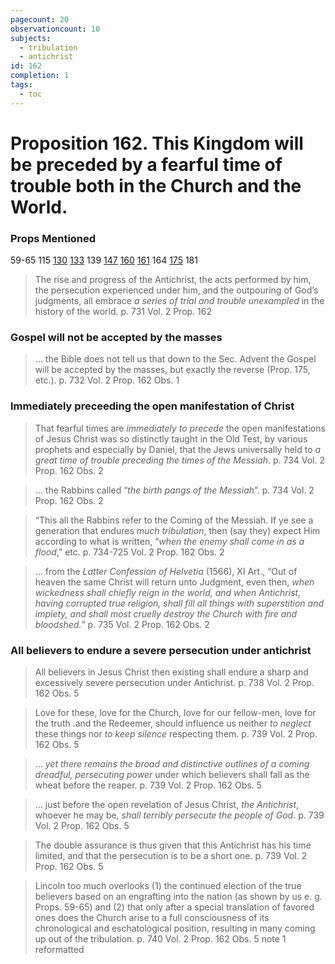 ```yaml
---
pagecount: 20
observationcount: 10
subjects:
  - tribulation
  - antichrist
id: 162
completion: 1
tags:
  - toc
---
```

# Proposition 162. This Kingdom will be preceded by a fearful time of trouble both in the Church and the World.
### Props Mentioned
59-65 115 [130](Proposition%20130.%20The%20Kingdom%20is%20preceded%20by%20a%20translation%20of%20the%20living%20saints..md) [133](Proposition%20133.%20This%20view%20of%20the%20Kingdom%20is%20confirmed%20by%20“the%20Day%20of%20Judgment.”.md) 139 [147](Proposition%20147.%20This%20Kingdom%20is%20preceded%20by%20a%20wonderful%20shaking%20of%20the%20heavens%20and%20earth..md) [160](Proposition%20160.%20This%20Kingdom%20is%20set%20up%20in%20the%20divided%20state%20of%20the%20Roman%20Empire..md) [161](Proposition%20161.%20This%20Kingdom%20will%20not%20be%20re-established%20until%20after%20Antichrist%20is%20overthrown..md) 164 [175](Proposition%20175.%20The%20doctrine%20of%20the%20Kingdom%20is%20greatly%20obscured%20and%20perverted%20by%20the%20prevailing%20one%20of%20the%20conversion%20of%20the%20world%20prior%20to%20the%20Advent%20of%20Jesus..md) 181

>The rise and progress of the Antichrist, the acts performed by him, the persecution experienced under him, and the outpouring of God’s judgments, all embrace *a series of trial and trouble unexampled* in the history of the world.
>p. 731 Vol. 2 Prop. 162
### Gospel will not be accepted by the masses
>... the Bible does not tell us that down to the Sec. Advent the Gospel will be accepted by the masses, but exactly the reverse (Prop. 175, etc.).
>p. 732 Vol. 2 Prop. 162 Obs. 1
### Immediately preceeding the open manifestation of Christ
>That fearful times are *immediately to precede* the open manifestations of Jesus Christ was so distinctly taught in the Old Test, by various prophets and especially by Daniel, that the Jews universally held to *a great time of trouble preceding the times of the Messiah*.
>p. 734 Vol. 2 Prop. 162 Obs. 2

>... the Rabbins called “*the birth pangs of the Messiah*”.
>p. 734 Vol. 2 Prop. 162 Obs. 2

>“This all the Rabbins refer to the Coming of the Messiah. If ye see a generation that endures *much tribulation*, then (say they) expect Him according to what is written, “*when the enemy shall come in as a flood*,” etc.
>p. 734-725 Vol. 2 Prop. 162 Obs. 2

>... from the *Latter Confession of Helvetia* (1566), XI Art., “Out of heaven the same Christ will return unto Judgment, even then, *when wickedness shall chiefly reign in the world, and when Antichrist, having corrupted true religion, shall fill all things with superstition and impiety, and shall most cruelly destroy the Church with fire and bloodshed.*”
>p. 735 Vol. 2 Prop. 162 Obs. 2
### All believers to endure a severe persecution under antichrist
>All believers in Jesus Christ then existing shall endure a sharp and excessively severe persecution under Antichrist.
>p. 738 Vol. 2 Prop. 162 Obs. 5

>Love for these, love for the Church, love for our fellow-men, love for the truth .and the Redeemer, should influence us neither *to neglect* these things nor *to keep silence* respecting them.
>p. 739 Vol. 2 Prop. 162 Obs. 5

>... *yet there remains the broad and distinctive outlines of a coming dreadful, persecuting power* under which believers shall fall as the wheat before the reaper.
>p. 739 Vol. 2 Prop. 162 Obs. 5

>... just before the open revelation of Jesus Christ, *the Antichrist*, whoever he may be, *shall terribly persecute the people of God*.
>p. 739 Vol. 2 Prop. 162 Obs. 5

>The double assurance is thus given that this Antichrist has his time limited, and that the persecution is to be a short one.
>p. 739 Vol. 2 Prop. 162 Obs. 5

>Lincoln too much overlooks 
>(1) the continued election of the true believers based on an engrafting into the nation (as shown by us e. g. Props. 59-65) and 
>(2) that only after a special translation of favored ones does the Church arise to a full consciousness of its chronological and eschatological position, resulting in many coming up out of the tribulation.
>p. 740 Vol. 2 Prop. 162 Obs. 5 note 1 reformatted





